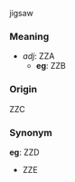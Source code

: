 jigsaw
### Meaning
+ _adj_: ZZA
    + __eg__: ZZB

### Origin

ZZC

### Synonym

__eg__: ZZD

+ ZZE


